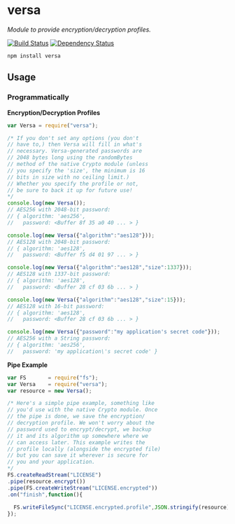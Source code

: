 # versa

*Module to provide encryption/decryption profiles.*

[![Build Status](https://travis-ci.org/METACEO/nodejs.versa.svg)](https://travis-ci.org/METACEO/nodejs.versa)
[![Dependency Status](https://david-dm.org/metaceo/nodejs.versa.svg)](https://david-dm.org/metaceo/nodejs.versa)

```
npm install versa
```

## Usage

### Programmatically

**Encryption/Decryption Profiles**
```javascript
var Versa = require("versa");

/* If you don't set any options (you don't
// have to,) then Versa will fill in what's
// necessary. Versa-generated passwords are
// 2048 bytes long using the randomBytes
// method of the native Crypto module (unless
// you specify the 'size', the minimum is 16
// bits in size with no ceiling limit.)
// Whether you specify the profile or not,
// be sure to back it up for future use!
*/
console.log(new Versa());
// AES256 with 2048-bit password:
// { algorithm: 'aes256',
//   password: <Buffer 8f 35 a0 40 ... > }

console.log(new Versa({"algorithm":"aes128"}));
// AES128 with 2048-bit password:
// { algorithm: 'aes128',
//   password: <Buffer f5 d4 01 97 ... > }

console.log(new Versa({"algorithm":"aes128","size":1337}));
// AES128 with 1337-bit password:
// { algorithm: 'aes128',
//   password: <Buffer 28 cf 03 6b ... > }

console.log(new Versa({"algorithm":"aes128","size":15}));
// AES128 with 16-bit password:
// { algorithm: 'aes128',
//   password: <Buffer 28 cf 03 6b ... > }

console.log(new Versa({"password":"my application's secret code"}));
// AES256 with a String password:
// { algorithm: 'aes256',
//   password: 'my application\'s secret code' }
```

**Pipe Example**

```javascript
var FS       = require("fs");
var Versa    = require("versa");
var resource = new Versa();

/* Here's a simple pipe example, something like
// you'd use with the native Crypto module. Once
// the pipe is done, we save the encryption/
// decryption profile. We won't worry about the
// password used to encrypt/decrypt, we backup
// it and its algorithm up somewhere where we
// can access later. This example writes the
// profile locally (alongside the encrypted file)
// but you can save it wherever is secure for
// you and your application.
*/
FS.createReadStream("LICENSE")
.pipe(resource.encrypt())
.pipe(FS.createWriteStream("LICENSE.encrypted"))
.on("finish",function(){
  
  FS.writeFileSync("LICENSE.encrypted.profile",JSON.stringify(resource));
});
```
